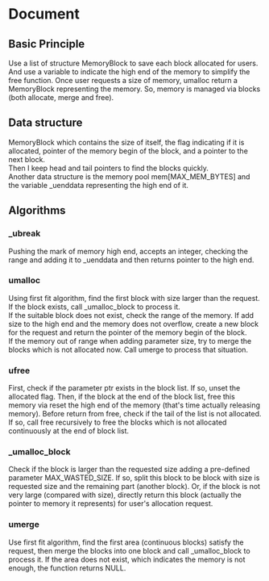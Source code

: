 # Document
## Basic Principle
Use a list of structure MemoryBlock to save each block allocated for users. And use a variable to indicate the high end of the memory to simplify the free function. Once user requests a size of memory, umalloc return a MemoryBlock representing the memory. So, memory is managed via blocks (both allocate, merge and free).  

## Data structure
MemoryBlock which contains the size of itself, the flag indicating if it is allocated, pointer of the memory begin of the block, and a pointer to the next block.  
Then I keep head and tail pointers to find the blocks quickly.  
Another data structure is the memory pool mem[MAX_MEM_BYTES] and the variable _uenddata representing the high end of it.  

## Algorithms
### _ubreak
Pushing the mark of memory high end, accepts an integer, checking the range and adding it to _uenddata and then returns pointer to the high end.  

### umalloc
Using first fit algorithm, find the first block with size larger than the request. If the block exists, call _umalloc_block to process it.  
If the suitable block does not exist, check the range of the memory. If add size to the high end and the memory does not overflow, create a new block for the request and return the pointer of the memory begin of the block.  
If the memory out of range when adding parameter size, try to merge the blocks which is not allocated now. Call umerge to process that situation.  

### ufree
First, check if the parameter ptr exists in the block list. If so, unset the allocated flag. Then, if the block at the end of the block list, free this memory via reset the high end of the memory (that's time actually releasing memory). Before return from free, check if the tail of the list is not allocated. If so, call free recursively to free the blocks which is not allocated continuously at the end of block list.  

### _umalloc_block
Check if the block is larger than the requested size adding a pre-defined parameter MAX_WASTED_SIZE. If so, split this block to be block with size is requested size and the remaining part (another block). Or, if the block is not very large (compared with size), directly return this block (actually the pointer to memory it represents) for user's allocation request.  

### umerge
Use first fit algorithm, find the first area (continuous blocks) satisfy the request, then merge the blocks into one block and call _umalloc_block to process it. If the area does not exist, which indicates the memory is not enough, the function returns NULL.  
